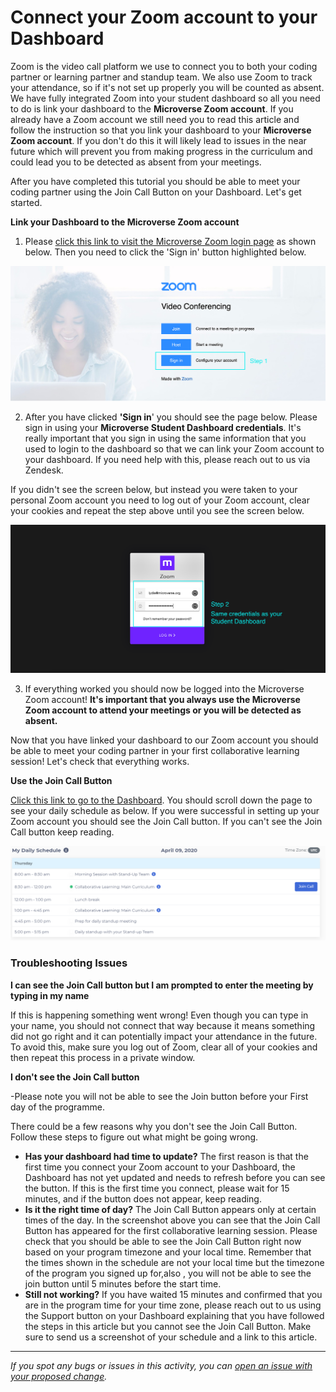 # Connect your Zoom account to your Dashboard

Zoom is the video call platform we use to connect you to both your coding partner or learning partner and standup team. We also use Zoom to track your attendance, so if it's not set up properly you will be counted as absent. We have fully integrated Zoom into your student dashboard so all you need to do is link your dashboard to the **Microverse Zoom account**. If you already have a Zoom account we still need you to read this article and follow the instruction so that you link your dashboard to your **Microverse Zoom account**. If you don't do this it will likely lead to issues in the near future which will prevent you from making progress in the curriculum and could lead you to be detected as absent from your meetings.

After you have completed this tutorial you should be able to meet your coding partner using the Join Call Button on your Dashboard. Let's get started.

**Link your Dashboard to the Microverse Zoom account**

1. Please [click this link to visit the Microverse Zoom login page](https://microverse.zoom.us/) as shown below. Then you need to click the 'Sign in' button highlighted below.

![images/connect-your-zoom-account-to-your-dashboard1.png](images/connect-your-zoom-account-to-your-dashboard1.png)

2. After you have clicked **'Sign in**' you should see the page below. Please sign in using your **Microverse Student Dashboard credentials**. It's really important that you sign in using the same information that you used to login to the dashboard so that we can link your Zoom account to your dashboard. If you need help with this, please reach out to us via Zendesk.

If you didn't see the screen below, but instead you were taken to your personal Zoom account you need to log out of your Zoom account, clear your cookies and repeat the step above until you see the screen below.

![images/connect-your-zoom-account-to-your-dashboard2.png](images/connect-your-zoom-account-to-your-dashboard2.png)

3. If everything worked you should now be logged into the Microverse Zoom account! **It's important that you always use the Microverse Zoom account to attend your meetings or you will be detected as absent.**

Now that you have linked your dashboard to our Zoom account you should be able to meet your coding partner in your first collaborative learning session! Let's check that everything works.

**Use the Join Call Button**

[Click this link to go to the Dashboard](https://dashboard.microverse.org/dashboard). You should scroll down the page to see your daily schedule as below. If you were successful in setting up your Zoom account you should see the Join Call button. If you can't see the Join Call button keep reading.

![images/connect-your-zoom-account-to-your-dashboard3.png](images/connect-your-zoom-account-to-your-dashboard3.png)

### Troubleshooting Issues

**I can see the Join Call button but I am prompted to enter the meeting by typing in my name**

If this is happening something went wrong! Even though you can type in your name, you should not connect that way because it means something did not go right and it can potentially impact your attendance in the future. To avoid this, make sure you log out of Zoom, clear all of your cookies and then repeat this process in a private window.

**I don't see the Join Call button**

-Please note you will not be able to see the Join button before your First day of the programme. 

There could be a few reasons why you don't see the Join Call Button. Follow these steps to figure out what might be going wrong. 

- **Has your dashboard had time to update?** The first reason is that the first time you connect your Zoom account to your Dashboard, the Dashboard has not yet updated and needs to refresh before you can see the button. If this is the first time you connect, please wait for 15 minutes, and if the button does not appear, keep reading.
- **Is it the right time of day?** The Join Call Button appears only at certain times of the day. In the screenshot above you can see that the Join Call Button has appeared for the first collaborative learning session. Please check that you should be able to see the Join Call Button right now based on your program timezone and your local time. Remember that the times shown in the schedule are not your local time but the timezone of the program you signed up for,also , you will not be able to see the join button until 5 minutes before the start time.
- **Still not working?** If you have waited 15 minutes and confirmed that you are in the program time for your time zone, please reach out to us using the Support button on your Dashboard explaining that you have followed the steps in this article but you cannot see the Join Call Button. Make sure to send us a screenshot of your schedule and a link to this article.


------

_If you spot any bugs or issues in this activity, you can [open an issue with your proposed change](https://github.com/microverseinc/curriculum-transversal-skills/blob/main/git-github/articles/open_issue.md)._
